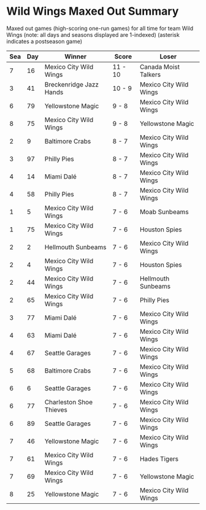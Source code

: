 # Wild Wings Maxed Out Summary



Maxed out games (high-scoring one-run games) for all time for team Wild Wings (note: all days and seasons displayed are 1-indexed) (asterisk indicates a postseason game)


| Sea | Day | Winner | Score | Loser | 
| ------ |------ |------ |------ |------ |
| 7 | 16 | Mexico City Wild Wings | 11 - 10 | Canada Moist Talkers | 
| 3 | 41 | Breckenridge Jazz Hands | 10 - 9 | Mexico City Wild Wings | 
| 6 | 79 | Yellowstone Magic | 9 - 8 | Mexico City Wild Wings | 
| 8 | 75 | Mexico City Wild Wings | 9 - 8 | Yellowstone Magic | 
| 2 | 9 | Baltimore Crabs | 8 - 7 | Mexico City Wild Wings | 
| 3 | 97 | Philly Pies | 8 - 7 | Mexico City Wild Wings | 
| 4 | 14 | Miami Dalé | 8 - 7 | Mexico City Wild Wings | 
| 4 | 58 | Philly Pies | 8 - 7 | Mexico City Wild Wings | 
| 1 | 5 | Mexico City Wild Wings | 7 - 6 | Moab Sunbeams | 
| 1 | 75 | Mexico City Wild Wings | 7 - 6 | Houston Spies | 
| 2 | 2 | Hellmouth Sunbeams | 7 - 6 | Mexico City Wild Wings | 
| 2 | 4 | Mexico City Wild Wings | 7 - 6 | Houston Spies | 
| 2 | 44 | Mexico City Wild Wings | 7 - 6 | Hellmouth Sunbeams | 
| 2 | 65 | Mexico City Wild Wings | 7 - 6 | Philly Pies | 
| 3 | 77 | Miami Dalé | 7 - 6 | Mexico City Wild Wings | 
| 4 | 63 | Miami Dalé | 7 - 6 | Mexico City Wild Wings | 
| 4 | 67 | Seattle Garages | 7 - 6 | Mexico City Wild Wings | 
| 5 | 68 | Baltimore Crabs | 7 - 6 | Mexico City Wild Wings | 
| 6 | 6 | Seattle Garages | 7 - 6 | Mexico City Wild Wings | 
| 6 | 77 | Charleston Shoe Thieves | 7 - 6 | Mexico City Wild Wings | 
| 6 | 89 | Seattle Garages | 7 - 6 | Mexico City Wild Wings | 
| 7 | 46 | Yellowstone Magic | 7 - 6 | Mexico City Wild Wings | 
| 7 | 61 | Mexico City Wild Wings | 7 - 6 | Hades Tigers | 
| 7 | 69 | Mexico City Wild Wings | 7 - 6 | Yellowstone Magic | 
| 8 | 25 | Yellowstone Magic | 7 - 6 | Mexico City Wild Wings | 


